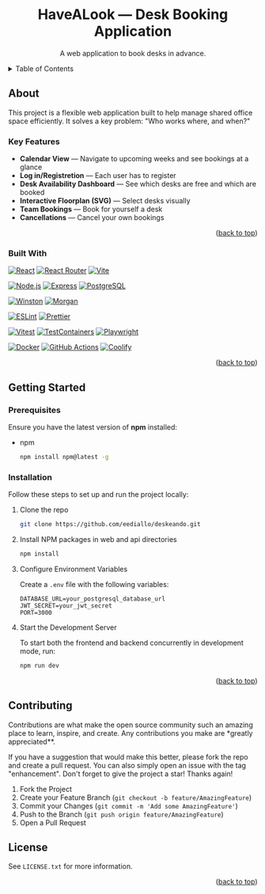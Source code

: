 <!-- PROJECT LOGO -->
<div align="center">
  <h1 align="center"> HaveALook — Desk Booking Application</h1>
  <p align="center">
    A web application to book desks in advance.
    <br />
   
  </p>
</div>

<!-- TABLE OF CONTENTS -->
<details>
  <summary>Table of Contents</summary>
  <ol>
    <li>
      <a href="#about">About</a>
      <ul>
        <li><a href="#key-features">Key Features</a></li>
        <li><a href="#built-with">Built With</a></li>
      </ul>
    </li>
    <li>
      <a href="#getting-started">Getting Started</a>
      <ul>
        <li><a href="#prerequisites">Prerequisites</a></li>
        <li><a href="#installation">Installation</a></li>
      </ul>
    </li>
    <li><a href="#contributing">Contributing</a></li>
    <li><a href="#license">License</a></li>
  </ol>
</details>

<!-- ABOUT THE PROJECT -->

## About

This project is a flexible web application built to help manage shared office space efficiently. It solves a key problem: "Who works where, and when?"

### Key Features

- **Calendar View** — Navigate to upcoming weeks and see bookings at a glance
- **Log in/Registretion** — Each user has to register
- **Desk Availability Dashboard** — See which desks are free and which are booked
- **Interactive Floorplan (SVG)** — Select desks visually
- **Team Bookings** — Book for yourself a desk
- **Cancellations** — Cancel your own bookings

<p align="right">(<a href="#readme-top">back to top</a>)</p>

### Built With

<!-- Frontend -->

[![React][React.js]][React-url]
[![React Router][ReactRouter]][ReactRouter-url]
[![Vite][Vite.js]][Vite-url]

<!-- Backend -->

[![Node.js][Node.js]][Node-url]
[![Express][Express.js]][Express-url]
[![PostgreSQL][Postgres]][Postgres-url]

<!-- Logging -->

[![Winston][Winston]][Winston-url]
[![Morgan][Morgan]][Morgan-url]

<!-- Code Quality -->

[![ESLint][ESLint]][ESLint-url]
[![Prettier][Prettier]][Prettier-url]

<!-- Testing -->

[![Vitest][Vitest]][Vitest-url]
[![TestContainers][TestContainers]][TestContainers-url]
[![Playwright][Playwright]][Playwright-url]

<!-- DevOps -->

[![Docker][Docker]][Docker-url]
[![GitHub Actions][GitHubActions]][GitHubActions-url]
[![Coolify][Coolify]][Coolify-url]

<p align="right">(<a href="#readme-top">back to top</a>)</p>

<!-- GETTING STARTED -->

## Getting Started

### Prerequisites

Ensure you have the latest version of **npm** installed:

- npm
  ```sh
  npm install npm@latest -g
  ```

### Installation

Follow these steps to set up and run the project locally:

1. Clone the repo
   ```sh
   git clone https://github.com/eediallo/deskeando.git
   ```
2. Install NPM packages in web and api directories
   ```sh
   npm install
   ```
3. Configure Environment Variables

   Create a `.env` file with the following variables:

   ```env
   DATABASE_URL=your_postgresql_database_url
   JWT_SECRET=your_jwt_secret
   PORT=3000
   ```

4. Start the Development Server

   To start both the frontend and backend concurrently in development mode, run:

   ```sh
   npm run dev
   ```

<p align="right">(<a href="#readme-top">back to top</a>)</p>

<!-- CONTRIBUTING -->

## Contributing

Contributions are what make the open source community such an amazing place to learn, inspire, and create. Any contributions you make are \*greatly appreciated\*\*.

If you have a suggestion that would make this better, please fork the repo and create a pull request. You can also simply open an issue with the tag "enhancement".
Don't forget to give the project a star! Thanks again!

1. Fork the Project
2. Create your Feature Branch (`git checkout -b feature/AmazingFeature`)
3. Commit your Changes (`git commit -m 'Add some AmazingFeature'`)
4. Push to the Branch (`git push origin feature/AmazingFeature`)
5. Open a Pull Request

<!-- LICENSE -->

## License

See `LICENSE.txt` for more information.

<p align="right">(<a href="#readme-top">back to top</a>)</p>

<!-- MARKDOWN LINKS & IMAGES -->

[React.js]: https://img.shields.io/badge/React-20232A?style=for-the-badge&logo=react&logoColor=61DAFB
[React-url]: https://reactjs.org/
[Node.js]: https://img.shields.io/badge/Node.js-339933?style=for-the-badge&logo=nodedotjs&logoColor=white
[Node-url]: https://nodejs.org/
[Express.js]: https://img.shields.io/badge/Express.js-000000?style=for-the-badge&logo=express&logoColor=white
[Express-url]: https://expressjs.com/
[Postgres]: https://img.shields.io/badge/PostgreSQL-336791?style=for-the-badge&logo=postgresql&logoColor=white
[Postgres-url]: https://www.postgresql.org/
[Vite.js]: https://img.shields.io/badge/Vite-646CFF?style=for-the-badge&logo=vite&logoColor=white
[Vite-url]: https://vitejs.dev/
[ReactRouter]: https://img.shields.io/badge/React%20Router-CA4245?style=for-the-badge&logo=react-router&logoColor=white
[ReactRouter-url]: https://reactrouter.com/
[Winston]: https://img.shields.io/badge/Winston-3C3C3C?style=for-the-badge
[Winston-url]: https://github.com/winstonjs/winston
[Morgan]: https://img.shields.io/badge/Morgan-000000?style=for-the-badge
[Morgan-url]: https://github.com/expressjs/morgan
[ESLint]: https://img.shields.io/badge/ESLint-4B32C3?style=for-the-badge&logo=eslint&logoColor=white
[ESLint-url]: https://eslint.org/
[Prettier]: https://img.shields.io/badge/Prettier-F7B93E?style=for-the-badge&logo=prettier&logoColor=black
[Prettier-url]: https://prettier.io/
[Vitest]: https://img.shields.io/badge/Vitest-6E9F18?style=for-the-badge&logo=vitest&logoColor=white
[Vitest-url]: https://vitest.dev/
[TestContainers]: https://img.shields.io/badge/TestContainers-0db7ed?style=for-the-badge&logo=docker&logoColor=white
[TestContainers-url]: https://www.testcontainers.org/
[Playwright]: https://img.shields.io/badge/Playwright-45ba63?style=for-the-badge&logo=playwright&logoColor=white
[Playwright-url]: https://playwright.dev/
[Docker]: https://img.shields.io/badge/Docker-2496ED?style=for-the-badge&logo=docker&logoColor=white
[Docker-url]: https://www.docker.com/
[GitHubActions]: https://img.shields.io/badge/GitHub%20Actions-2088FF?style=for-the-badge&logo=github-actions&logoColor=white
[GitHubActions-url]: https://github.com/features/actions
[Coolify]: https://img.shields.io/badge/Coolify-333333?style=for-the-badge
[Coolify-url]: https://coolify.io/
